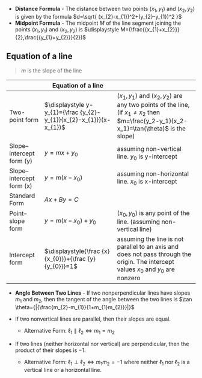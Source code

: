 
- **Distance Formula** - The distance between two points $(x_1, y_1)$ and $(x_2, y_2)$ is given by the formula $d=\sqrt{ (x_{2}-x_{1})^2+(y_{2}-y_{1})^2 }$
- **Midpoint Formula** - The midpoint $M$ of the line segment joining the points $(x_1, y_1)$ and $(x_2, y_2)$ is $\displaystyle M=(\frac{{x_{1}+x_{2}}}{2},\frac{{y_{1}+y_{2}}}{2})$
## Equation of a line

> $m$ is the slope of the line

|  | Equation of a line |  |
| ---- | ---- | ---- |
| Two-point form | $\displaystyle  y-y_{1}={\frac {y_{2}-y_{1}}{x_{2}-x_{1}}}(x-x_{1})$ | $(x_1, y_1)$ and $(x_2, y_2)$ are any two points of the line, (if $x_{1}\neq x_{2}$ then $m=\frac{y_2-y_1}{x_2-x_1}=\tan(\theta)$ is the slope) |
| Slope–intercept form (y) | $y=mx+y_{0}$ | assuming non-vertical line. $y_{0}$ is y-intercept |
| Slope–intercept form (x) | $y=m(x-x_{0})$ | assuming non-horizontal line. $x_{0}$ is x-intercept |
| Standard Form | $Ax+By=C$ |  |
| Point–slope form | $y=m(x-x_{0})+y_{0}$ | $(x_{0}, y_{0})$ is any point of the line. (assuming non-vertical line) |
| Intercept form | $\displaystyle{\frac {x}{x_{0}}}+{\frac {y}{y_{0}}}=1$ | assuming the line is not parallel to an axis and does not pass through the origin. The intercept values $x_{0}$ and $y_{0}$ are nonzero |


- **Angle Between Two Lines** - If two nonperpendicular lines have slopes $m_{1}$ and $m_{2}$, then the tangent of the angle between the two lines is $\tan \theta={|{\frac{m_{2}-m_{1}}{1+m_{1}m_{2}}}|}$

- If two nonvertical lines are parallel, then their slopes are equal.
	- Alternative Form: $\ell_{1}\parallel \ell_{2}\iff m_{1}=m_{2}$
- If two lines (neither horizontal nor vertical) are perpendicular, then the product of their slopes is $-1$. 
	- Alternative Form: $\ell_{1}\perp \ell_{2}\iff m_{1}m_{2}=-1$ where neither $\ell_{1}$ nor $\ell_{2}$ is a vertical line or a horizontal line.